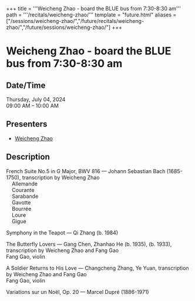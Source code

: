 +++
title = '''Weicheng Zhao - board the BLUE bus from 7:30-8:30 am'''
path = '''/recitals/weicheng-zhao/'''
template = "future.html"
aliases = ["/sessions/weicheng-zhao/","/future/recitals/weicheng-zhao/","/future/sessions/weicheng-zhao/"]
+++

<h1>Weicheng Zhao - board the BLUE bus from 7:30-8:30 am</h1>

<h2>Date/Time</h2>
<p>Thursday, July 04, 2024<br>
09:00 AM – 10:00 AM</p>
<h2>Presenters</h2>
<ul>
<li><a href="/performers/weicheng-zhao/">Weicheng Zhao</a></li>
</ul>
<h2>Description</h2>

<div class="ag87-crtemvc-hsbk"><div class="css-vsf5of"><p class="carina-rte-public-DraftStyleDefault-block">French Suite No.5 in G Major, BWV 816 — Johann Sebastian Bach (1685-1750), transcription by Weicheng Zhao<br>&nbsp; &nbsp; Allemande<br>&nbsp; &nbsp; Courante<br>&nbsp; &nbsp; Sarabande<br>&nbsp; &nbsp; Gavotte<br>&nbsp; &nbsp; Bourrée<br>&nbsp; &nbsp; Loure<br>&nbsp; &nbsp; Gigue</p><p class="carina-rte-public-DraftStyleDefault-block">Symphony in the Teapot — Qi Zhang (b. 1984)</p><p class="carina-rte-public-DraftStyleDefault-block">The Butterfly Lovers — Gang Chen, Zhanhao He (b. 1935), (b. 1933), transcription by Weicheng Zhao and Fang Gao<br>	Fang Gao, violin</p><p class="carina-rte-public-DraftStyleDefault-block">A Soldier Returns to His Love — Changcheng Zhang, Ye Yuan, transcription by Weicheng Zhao and Fang Gao<br>	Fang Gao, violin</p><p class="carina-rte-public-DraftStyleDefault-block">Variations sur un Noël, Op. 20 — Marcel Dupré (1886-1971)</p></div></div>


